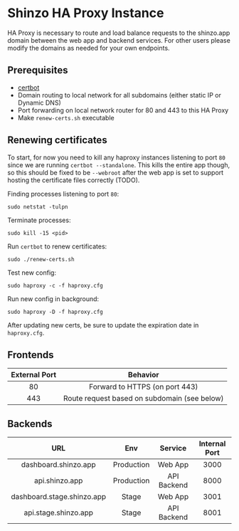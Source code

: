 # Shinzo HA Proxy Instance
HA Proxy is necessary to route and load balance requests to the shinzo.app domain between the web app and backend services. For other users please modify the domains as needed for your own endpoints.

## Prerequisites
- [certbot](https://certbot.eff.org/instructions?ws=haproxy&os=ubuntufocal)
- Domain routing to local network for all subdomains (either static IP or Dynamic DNS)
- Port forwarding on local network router for 80 and 443 to this HA Proxy
- Make `renew-certs.sh` executable

## Renewing certificates
To start, for now you need to kill any haproxy instances listening to port `80` since we are running `certbot --standalone`. This kills the entire app though, so this should be fixed to be `--webroot` after the web app is set to support hosting the certificate files correctly (TODO).

Finding processes listening to port `80`:
```
sudo netstat -tulpn
```
Terminate processes:
```
sudo kill -15 <pid>
```
Run `certbot` to renew certificates:
```
sudo ./renew-certs.sh
```
Test new config:
```
sudo haproxy -c -f haproxy.cfg
```
Run new config in background:
```
sudo haproxy -D -f haproxy.cfg
```
After updating new certs, be sure to update the expiration date in `haproxy.cfg`.

## Frontends
| External Port | Behavior                                     |
| :-----------: | :------------------------------------------: |
| 80            | Forward to HTTPS (on port 443)               |
| 443           | Route request based on subdomain (see below) |

## Backends
| URL                        | Env        | Service     | Internal Port |
| :------------------------: | :---------:| :---------: | :-----------: |
| dashboard.shinzo.app       | Production | Web App     | 3000          |
| api.shinzo.app             | Production | API Backend | 8000          |
| dashboard.stage.shinzo.app | Stage      | Web App     | 3001          |
| api.stage.shinzo.app       | Stage      | API Backend | 8001          |
